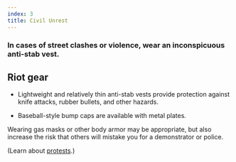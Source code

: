 ```yaml
---
index: 3
title: Civil Unrest
---
```

### In cases of street clashes or violence, wear an inconspicuous anti-stab vest.

## Riot gear

*	Lightweight and relatively thin anti-stab vests provide protection against knife attacks, rubber bullets, and other hazards. 

*	Baseball-style bump caps are available with metal plates. 

Wearing gas masks or other body armor may be appropriate, but also increase the risk that others will mistake you for a demonstrator or police.

(Learn about [protests](umbrella://work/protests/beginner).)